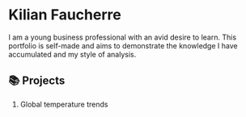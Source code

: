 # Kilian Faucherre
I am a young business professional with an avid desire to learn. This portfolio is self-made and aims to demonstrate the knowledge I have accumulated and my style of analysis.

## 📚 Projects 
1. Global temperature trends
